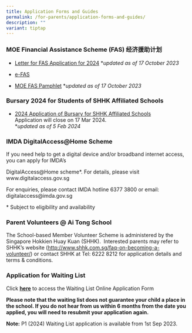 ```yaml
---
title: Application Forms and Guides
permalink: /for-parents/application-forms-and-guides/
description: ""
variant: tiptap
---
```

<h3>MOE Financial Assistance Scheme (FAS)&nbsp;经济援助计划</h3>
<ul data-tight="true" class="tight">
<li>
<p><a href="/files/letter%20for%20fas%20application%20for%202024.pdf" rel="noopener noreferrer nofollow" target="_blank">Letter for FAS Application for 2024</a> *<em>updated as of 17 October 2023</em>
</p>
</li>
<li>
<p><a href="https://go.gov.sg/moe-efas" rel="noopener noreferrer nofollow" target="_blank">e-FAS</a>
</p>
</li>
<li>
<p><a href="/files/moe%20fas%20pamphlet%20el.pdf" rel="noopener noreferrer nofollow" target="_blank">MOE FAS Pamphlet</a> *<em>updated as of 17 October 2023</em>
</p>
</li>
</ul>
<h3>Bursary 2024 for Students of SHHK Affiliated Schools</h3>
<ul data-tight="true" class="tight">
<li>
<p><a href="/files/2024_Application_of_Bursary_for_SHHK_Affiliated_Schools.pdf" rel="noopener noreferrer nofollow" target="_blank">2024 Application of Bursary for SHHK Affiliated Schools</a> 
<br>Application will close on 17 Mar 2024.
<br>*<em>updated as of 5 Feb 2024</em>
</p>
</li>
</ul>
<h3>IMDA DigitalAccess@Home Scheme</h3>
<p>If you need help to get a digital device and/or broadband internet access,
you can apply for IMDA’s</p>
<p>DigitalAccess@Home scheme*. For details, please visit <a rel="noopener noreferrer nofollow" target="_blank">www.digitalaccess.gov.sg</a>
</p>
<p>For enquiries, please contact IMDA hotline 6377 3800 or email: <a rel="noopener noreferrer nofollow" target="_blank">digitalaccess@imda.gov.sg</a>
</p>
<p>* Subject to eligibility and availability</p>
<h3>Parent Volunteers @ Ai Tong School</h3>
<p>The School-based Member Volunteer Scheme is administered by the Singapore
Hokkien Huay Kuan (SHHK).&nbsp; Interested parents may refer to SHHK’s
website&nbsp;(<a href="http://www.shhk.com.sg/faq-on-becoming-a-volunteer/" rel="noopener noreferrer nofollow" target="_blank">http://www.shhk.com.sg/faq-on-becoming-a-volunteer/</a>)&nbsp;or&nbsp;contact
SHHK at Tel: 6222 8212 for application details and terms &amp; conditions.</p>
<h3>Application for Waiting List</h3>
<p>Click&nbsp;<strong><a href="https://go.gov.sg/ats-waiting-list-form" rel="noopener noreferrer nofollow" target="_blank">here</a></strong>&nbsp;to
access the Waiting List Online Application Form</p>
<p><strong>Please note that the waiting list does not guarantee your child a place in the school. If you do not hear from us within 6 months from the date you applied, you will need to resubmit your application again.</strong>&nbsp;</p>
<p><strong>Note:</strong>&nbsp;P1 (2024) Waiting List application is available
from 1st Sep 2023.</p>